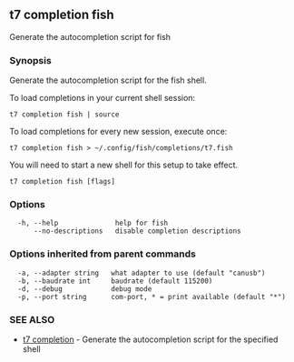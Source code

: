 ## t7 completion fish

Generate the autocompletion script for fish

### Synopsis

Generate the autocompletion script for the fish shell.

To load completions in your current shell session:

	t7 completion fish | source

To load completions for every new session, execute once:

	t7 completion fish > ~/.config/fish/completions/t7.fish

You will need to start a new shell for this setup to take effect.


```
t7 completion fish [flags]
```

### Options

```
  -h, --help              help for fish
      --no-descriptions   disable completion descriptions
```

### Options inherited from parent commands

```
  -a, --adapter string   what adapter to use (default "canusb")
  -b, --baudrate int     baudrate (default 115200)
  -d, --debug            debug mode
  -p, --port string      com-port, * = print available (default "*")
```

### SEE ALSO

* [t7 completion](t7_completion.md)	 - Generate the autocompletion script for the specified shell

